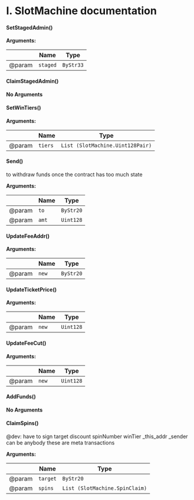 # I. SlotMachine documentation

#### SetStagedAdmin()



  **Arguments:**

|        | Name      | Type               |
| ------ | --------- | ------------------ |
| @param | `staged` | `ByStr33`          |

#### ClaimStagedAdmin()



**No Arguments**



#### SetWinTiers()



  **Arguments:**

|        | Name      | Type               |
| ------ | --------- | ------------------ |
| @param | `tiers` | `List (SlotMachine.Uint128Pair)`          |

#### Send()

 to withdraw funds once the contract has too much state 

  **Arguments:**

|        | Name      | Type               |
| ------ | --------- | ------------------ |
| @param | `to` | `ByStr20`          |
| @param | `amt` | `Uint128`          |

#### UpdateFeeAddr()



  **Arguments:**

|        | Name      | Type               |
| ------ | --------- | ------------------ |
| @param | `new` | `ByStr20`          |

#### UpdateTicketPrice()



  **Arguments:**

|        | Name      | Type               |
| ------ | --------- | ------------------ |
| @param | `new` | `Uint128`          |

#### UpdateFeeCut()



  **Arguments:**

|        | Name      | Type               |
| ------ | --------- | ------------------ |
| @param | `new` | `Uint128`          |

#### AddFunds()



**No Arguments**



#### ClaimSpins()

 @dev: have to sign target discount spinNumber winTier _this_addr _sender can be anybody these are meta transactions 

  **Arguments:**

|        | Name      | Type               |
| ------ | --------- | ------------------ |
| @param | `target` | `ByStr20`          |
| @param | `spins` | `List (SlotMachine.SpinClaim)`          |
